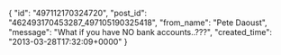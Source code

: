 {
   "id": "497112170324720",
   "post_id": "462493170453287_497105190325418",
   "from_name": "Pete Daoust",
   "message": "What if you have NO bank accounts..???",
   "created_time": "2013-03-28T17:32:09+0000"
 }
